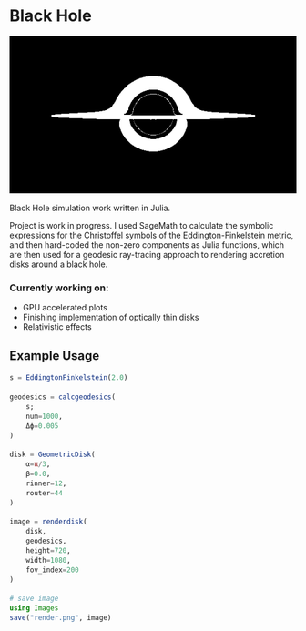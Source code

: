 # Black Hole

![Example Render](examples/blackhole.png)


Black Hole simulation work written in Julia.

Project is work in progress. I used SageMath to calculate the symbolic expressions for the Christoffel symbols of the Eddington-Finkelstein metric, and then hard-coded the non-zero components as Julia functions, which are then used for a geodesic ray-tracing approach to rendering accretion disks around a black hole.

### Currently working on:
- GPU accelerated plots
- Finishing implementation of optically thin disks
- Relativistic effects

## Example Usage
```julia
s = EddingtonFinkelstein(2.0)

geodesics = calcgeodesics(
    s; 
    num=1000, 
    Δϕ=0.005
)

disk = GeometricDisk(
    α=π/3, 
    β=0.0, 
    rinner=12,
    router=44
)

image = renderdisk(
    disk,
    geodesics, 
    height=720, 
    width=1080,
    fov_index=200    
)

# save image
using Images
save("render.png", image)
```